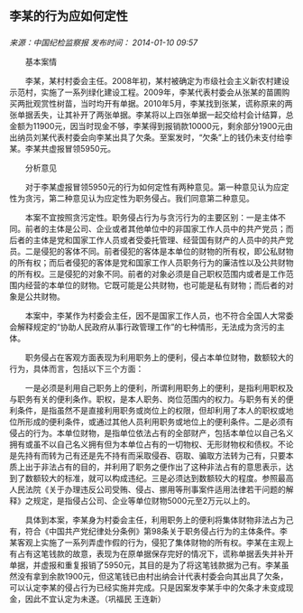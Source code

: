 ## 李某的行为应如何定性

### 

_来源：中国纪检监察报_ _发布时间： 2014-01-10 09:57_

　　基本案情

　　李某，某村村委会主任。2008年初，某村被确定为市级社会主义新农村建设示范村，实施了一系列绿化建设工程。2009年，李某代表村委会从张某的苗圃购买两批观赏性树苗，当时均开有单据。2010年5月，李某找到张某，谎称原来的两张单据丢失，让其补开了两张单据。李某将以上四张单据一起交给村会计结算，总金额为11900元，因当时现金不够，李某得到报销款10000元，剩余部分1900元由出纳员刘某代表村委会向李某出具了欠条。至案发时，“欠条”上的钱仍未支付给李某。李某共虚报冒领5950元。

　　分析意见

　　对于李某虚报冒领5950元的行为如何定性有两种意见。第一种意见认为应定性为贪污，第二种意见认为应定性为职务侵占。我们同意第二种意见。

　　本案不宜按照贪污定性。职务侵占行为与贪污行为的主要区别：一是主体不同。前者的主体是公司、企业或者其他单位中的非国家工作人员中的共产党员；而后者的主体是党和国家工作人员或者受委托管理、经营国有财产的人员中的共产党员。二是侵犯的客体不同。前者侵犯的客体是本单位的财物的所有权，即公私财物的所有权；而后者侵犯的客体是党和国家工作人员职务行为的廉洁性以及公共财物的所有权。三是侵犯的对象不同。前者的对象必须是自己职权范围内或者是工作范围内经营的本单位的财物。它既可能是公共财物，也可能是私有财物；而后者的对象是公共财物。

　　本案中，李某作为村委会主任，因不是国家工作人员，也不符合全国人大常委会解释规定的“协助人民政府从事行政管理工作”的七种情形，无法成为贪污的主体。

　　职务侵占在客观方面表现为利用职务上的便利，侵占本单位财物，数额较大的行为，具体而言，包括以下三个方面：

　　一是必须是利用自己职务上的便利，所谓利用职务上的便利，是指利用职权及与职务有关的便利条作。职权，是本人职务、岗位范围内的权力。与职务有关的便利条件，是指虽然不是直接利用职务或岗位上的权限，但却利用了本人的职权或地位所形成的便利条件，或通过其他人员利用职务或地位上的便利条件。二是必须有侵占的行为。本单位财物，是指单位依法占有的全部财产，包括本单位以自己名义拥有或虽不以自己名义拥有但为本单位占有的一切物权、无形财物权和债权。不论是先持有而转为己有还是先不持有而采取侵吞、窃取、骗取方法转为己有，只要本质上出于非法占有的目的，并利用了职务之便作出了这种非法占有的意思表示，达到了数额较大的标准，就可以构成违纪。三是必须达到数额较大的程度。参照最高人民法院《关于办理违反公司受贿、侵占、挪用等刑事案件适用法律若干问题的解释》之规定，是指侵占公司、企业等单位财物5000元至2万元以上的。

　　具体到本案，李某身为村委会主任，利用职务上的便利将集体财物非法占为己有，符合《中国共产党纪律处分条例》第98条关于职务侵占行为的主体条件。李某客观上实施了一系列弄虚作假的行为，侵犯了集体财物的所有权。李某在主观上有占有这笔钱款的故意，表现为在原单据保存完好的情况下，谎称单据丢失并补开单据，并虚报和重复报销了5950元，其目的是为了将这笔钱款据为己有。李某虽然没有拿到余款1900元，但这笔钱已由村出纳会计代表村委会向其出具了欠条，可以认定李某的侵占行为已经实施并完成。只是因案发李某手中的欠条才未变成现金，因此不宜认定为未遂。（巩福民 王连新）